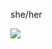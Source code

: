 she/her

![](https://external-content.duckduckgo.com/iu/?u=http%3A%2F%2Fvignette2.wikia.nocookie.net%2Fclubpenguin%2Fimages%2F8%2F88%2FBlack_Puffle_Dig.gif%2Frevision%2Flatest%2Fscale-to-width-down%2F185%3Fcb%3D20151205203628&f=1&nofb=1&ipt=919ec748501cc5a66b277c1c9f79fd0acb4383d0f47a02a148955302f2914ab8&ipo=images)

